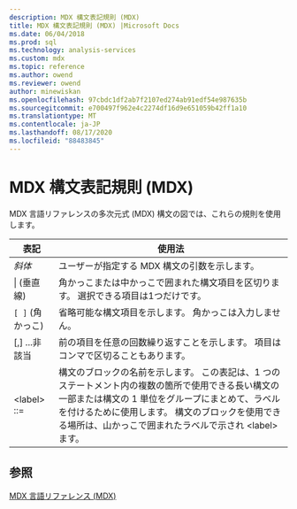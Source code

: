 ```yaml
---
description: MDX 構文表記規則 (MDX)
title: MDX 構文表記規則 (MDX) |Microsoft Docs
ms.date: 06/04/2018
ms.prod: sql
ms.technology: analysis-services
ms.custom: mdx
ms.topic: reference
ms.author: owend
ms.reviewer: owend
author: minewiskan
ms.openlocfilehash: 97cbdc1df2ab7f2107ed274ab91edf54e987635b
ms.sourcegitcommit: e700497f962e4c2274df16d9e651059b42ff1a10
ms.translationtype: MT
ms.contentlocale: ja-JP
ms.lasthandoff: 08/17/2020
ms.locfileid: "88483845"
---
```

# <a name="mdx-syntax-conventions-mdx"></a>MDX 構文表記規則 (MDX)


  MDX 言語リファレンスの多次元式 (MDX) 構文の図では、これらの規則を使用します。  
  
|表記|使用法|  
|----------------|-----------|  
|*斜体*|ユーザーが指定する MDX 構文の引数を示します。|  
|&#124; (垂直線)|角かっこまたは中かっこで囲まれた構文項目を区切ります。 選択できる項目は1つだけです。|  
|`[ ]` (角かっこ)|省略可能な構文項目を示します。 角かっこは入力しません。|  
|[,] ...非該当|前の項目を任意の回数繰り返すことを示します。 項目はコンマで区切ることもあります。|  
|\<label> ::=|構文のブロックの名前を示します。 この表記は、1 つのステートメント内の複数の箇所で使用できる長い構文の一部または構文の 1 単位をグループにまとめて、ラベルを付けるために使用します。 構文のブロックを使用できる場所は、山かっこで囲まれたラベルで示され \<label> ます。|  
  
## <a name="see-also"></a>参照  
 [MDX 言語リファレンス &#40;MDX&#41;](../mdx/mdx-language-reference-mdx.md)  
  
  

